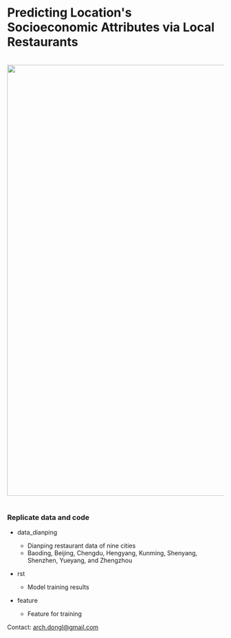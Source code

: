 # Predicting Location's Socioeconomic Attributes via Local Restaurants

<div align="center">
  <img src="https://github.com/leiii/restaurant/blob/master/food-small.jpg" width = "1000"><br><br>
</div>

### Replicate data and code

- data_dianping
    * Dianping restaurant data of nine cities
    * Baoding, Beijing, Chengdu, Hengyang, Kunming, Shenyang, Shenzhen, Yueyang, and Zhengzhou
    
- rst
    * Model training results
    
- feature
    * Feature for training
    
    
Contact: arch.dongl@gmail.com
